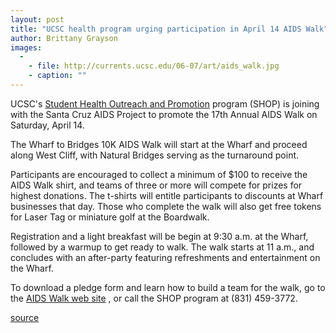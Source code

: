 ```yaml
---
layout: post
title: "UCSC health program urging participation in April 14 AIDS Walk"
author: Brittany Grayson
images:
  -
    - file: http://currents.ucsc.edu/06-07/art/aids_walk.jpg
    - caption: ""
---
```


UCSC's [Student Health Outreach and Promotion][1] program (SHOP) is joining with the Santa Cruz AIDS Project to promote the 17th Annual AIDS Walk on Saturday, April 14.

The Wharf to Bridges 10K AIDS Walk will start at the Wharf and proceed along West Cliff, with Natural Bridges serving as the turnaround point.

Participants are encouraged to collect a minimum of $100 to receive the AIDS Walk shirt, and teams of three or more will compete for prizes for highest donations. The t-shirts will entitle participants to discounts at Wharf businesses that day. Those who complete the walk will also get free tokens for Laser Tag or miniature golf at the Boardwalk.

Registration and a light breakfast will be begin at 9:30 a.m. at the Wharf, followed by a warmup to get ready to walk. The walk starts at 11 a.m., and concludes with an after-party featuring refreshments and entertainment on the Wharf.

To download a pledge form and learn how to build a team for the walk, go to the [AIDS Walk web site][2] , or call the SHOP program at (831) 459-3772.

[1]: http://www2.ucsc.edu/healthcenter/shop/
[2]: http://www.scapsite.org/walk

[source](http://www1.ucsc.edu/currents/06-07/03-12/brief-walk.asp "Permalink to brief-walk")
